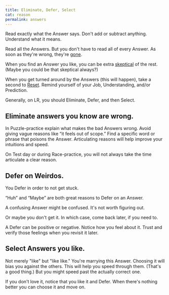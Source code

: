 ```yaml
---
title: Eliminate, Defer, Select
cat: reason
permalink: answers
---
```


Read exactly what the Answer says. Don't add or subtract anything. Understand what it means.

Read all the Answers. But you don't have to read all of every Answer. As soon as they're wrong, they're [gone][1].

When you find an Answer you like, you can be extra [skeptical][2] of the rest. (Maybe you could be that skeptical always?)

When you get turned around by the Answers (this will happen), take a second to [Reset][3]. Remind yourself of your Job, Understanding, and/or Prediction.

Generally, on LR, you should Eliminate, Defer, and then Select.

## Eliminate answers you know are wrong.

In Puzzle-practice explain what makes the bad Answers wrong. Avoid giving vague reasons like “it feels out of scope.” Find a specific word or phrase that poisons the Answer. Articulating reasons will help improve your intuitions and speed.

On Test day or during Race-practice, you will not always take the time articulate a clear reason.

## Defer on Weirdos.

You Defer in order to not get stuck.

“Huh” and “Maybe” are both great reasons to Defer on an Answer.

A confusing Answer might be confused. It's not worth figuring out.

Or maybe you don't get it. In which case, come back later, if you need to.

A Defer can be positive or negative. Notice how you feel about it. Trust and verify those feelings when you revisit it later.

## Select Answers you like.

Not merely "like" but "like like." You're marrying this Answer. Choosing it will bias you against the others. This will help you speed through them. (That's a good thing.) But you might speed past the actually correct one.

If you don't love it, notice that you like it and Defer. When there's nothing better you can choose it and move on.

[1]: confuse.html#ruthless
[2]: confuse.html#skeptical
[3]: resets.html